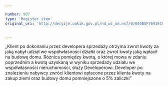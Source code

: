 ```yaml
---

number: 907
type: 'Register item'
original_uri: 'http://decyzje.uokik.gov.pl/nd_wz_um.nsf/0/040B5F7693ECCA42C12572DD00329737?OpenDocument'


---
```


„Klient po dokonaniu przez developera sprzedaży otrzyma zwrot kwoty za jaką nabył udział we współwłasności działki oraz zwrot kwoty jaką wpłacił na budowę domu. Różnica pomiędzy kwotą, o której mowa w zdaniu poprzednim a kwotą uzyskaną w wyniku sprzedaży udziału we współwłasności nieruchomości, służy Developerowi. Developer po znalezieniu nabywcy zwróci klientowi opłacone przez klienta kwoty na zakup ziemi oraz budowy domu pomniejszone o 5% zaliczki”
